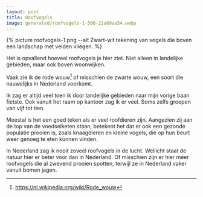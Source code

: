 ```yaml
---
layout: post
title: Roofvogels
image: generated/roofvogels-1-500-21a69aa54.webp
---
```


{% picture roofvogels-1.png --alt Zwart-wit tekening van vogels die boven een landschap met velden vliegen. %}

Het is opvallend hoeveel roofvogels je hier ziet. Niet alleen in landelijke gebieden, maar ook boven woonwijken.

Vaak zie ik de rode wouw[^1] of misschien de zwarte wouw, een soort die nauwelijks in Nederland voorkomt.

Ik zag er altijd veel toen ik door landelijke gebieden naar mijn vorige baan fietste. Ook vanuit het raam op kantoor zag ik er veel. Soms zelfs groepen van vijf tot tien.

Meestal is het een goed teken als er veel roofdieren zijn. Aangezien zij aan de top van de voedselketen staan, betekent het dat er ook een gezonde populatie prooien is, zoals knaagdieren en kleine vogels, die op hun beurt weer genoeg te eten kunnen vinden.

In Nederland zag ik nooit zoveel roofvogels in de lucht. Wellicht staat de natuur hier er beter voor dan in Nederland. Of misschien zijn er hier meer roofvogels die al zwevend prooien spotten, terwijl ze in Nederland vaker vanuit bomen jagen.

[^1]: <https://nl.wikipedia.org/wiki/Rode_wouw>
